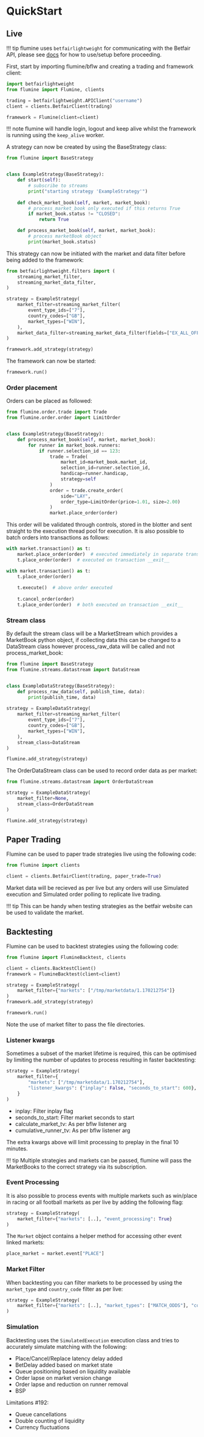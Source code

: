 # QuickStart

## Live

!!! tip
    flumine uses `betfairlightweight` for communicating with the Betfair API, please see [docs](https://betcode-org.github.io/betfair/) for how to use/setup before proceeding.

First, start by importing flumine/bflw and creating a trading and framework client:

```python
import betfairlightweight
from flumine import Flumine, clients

trading = betfairlightweight.APIClient("username")
client = clients.BetfairClient(trading)

framework = Flumine(client=client)
```

!!! note
    flumine will handle login, logout and keep alive whilst the framework is running using the `keep_alive` worker.

A strategy can now be created by using the BaseStrategy class:

```python
from flumine import BaseStrategy


class ExampleStrategy(BaseStrategy):
    def start(self):
        # subscribe to streams
        print("starting strategy 'ExampleStrategy'")
        
    def check_market_book(self, market, market_book):
        # process_market_book only executed if this returns True
        if market_book.status != "CLOSED":
            return True

    def process_market_book(self, market, market_book):
        # process marketBook object
        print(market_book.status)
```

This strategy can now be initiated with the market and data filter before being added to the framework:

```python
from betfairlightweight.filters import (
    streaming_market_filter, 
    streaming_market_data_filter,
)

strategy = ExampleStrategy(
    market_filter=streaming_market_filter(
        event_type_ids=["7"],
        country_codes=["GB"],
        market_types=["WIN"],
    ),
    market_data_filter=streaming_market_data_filter(fields=["EX_ALL_OFFERS"])
)

framework.add_strategy(strategy)
```

The framework can now be started:

```python
framework.run()
```

### Order placement

Orders can be placed as followed:

```python
from flumine.order.trade import Trade
from flumine.order.order import LimitOrder


class ExampleStrategy(BaseStrategy):
    def process_market_book(self, market, market_book):
        for runner in market_book.runners:
            if runner.selection_id == 123:
                trade = Trade(
                    market_id=market_book.market_id, 
                    selection_id=runner.selection_id,
                    handicap=runner.handicap,
                    strategy=self
                )
                order = trade.create_order(
                    side="LAY", 
                    order_type=LimitOrder(price=1.01, size=2.00)
                )
                market.place_order(order)
```

This order will be validated through controls, stored in the blotter and sent straight to the execution thread pool for execution. It is also possible to batch orders into transactions as follows:

```python
with market.transaction() as t:
    market.place_order(order)  # executed immediately in separate transaction
    t.place_order(order)  # executed on transaction __exit__

with market.transaction() as t:
    t.place_order(order)
    
    t.execute()  # above order executed
    
    t.cancel_order(order)
    t.place_order(order)  # both executed on transaction __exit__
```

### Stream class

By default the stream class will be a MarketStream which provides a MarketBook python object, if collecting data this can be changed to a DataStream class however process_raw_data will be called and not process_market_book:


```python
from flumine import BaseStrategy
from flumine.streams.datastream import DataStream


class ExampleDataStrategy(BaseStrategy):
    def process_raw_data(self, publish_time, data):
        print(publish_time, data)
        
strategy = ExampleDataStrategy(
    market_filter=streaming_market_filter(
        event_type_ids=["7"],
        country_codes=["GB"],
        market_types=["WIN"],
    ),
    stream_class=DataStream
)

flumine.add_strategy(strategy)
```

The OrderDataStream class can be used to record order data as per market:

```python
from flumine.streams.datastream import OrderDataStream

strategy = ExampleDataStrategy(
    market_filter=None,
    stream_class=OrderDataStream
)

flumine.add_strategy(strategy)
```

## Paper Trading

Flumine can be used to paper trade strategies live using the following code:

```python
from flumine import clients

client = clients.BetfairClient(trading, paper_trade=True)
```

Market data will be recieved as per live but any orders will use Simulated execution and Simulated order polling to replicate live trading.

!!! tip
    This can be handy when testing strategies as the betfair website can be used to validate the market.

## Backtesting

Flumine can be used to backtest strategies using the following code:

```python
from flumine import FlumineBacktest, clients

client = clients.BacktestClient()
framework = FlumineBacktest(client=client)

strategy = ExampleStrategy(
    market_filter={"markets": ["/tmp/marketdata/1.170212754"]}
)
framework.add_strategy(strategy)

framework.run()
```

Note the use of market filter to pass the file directories.

### Listener kwargs

Sometimes a subset of the market lifetime is required, this can be optimised by limiting the number of updates to process resulting in faster backtesting:

```python
strategy = ExampleStrategy(
    market_filter={
        "markets": ["/tmp/marketdata/1.170212754"],
        "listener_kwargs": {"inplay": False, "seconds_to_start": 600},
    }
)
```

- inplay: Filter inplay flag
- seconds_to_start: Filter market seconds to start
- calculate_market_tv: As per bflw listener arg
- cumulative_runner_tv: As per bflw listener arg

The extra kwargs above will limit processing to preplay in the final 10 minutes.

!!! tip
    Multiple strategies and markets can be passed, flumine will pass the MarketBooks to the correct strategy via its subscription.

### Event Processing

It is also possible to process events with multiple markets such as win/place in racing or all football markets as per live by adding the following flag:

```python
strategy = ExampleStrategy(
    market_filter={"markets": [..], "event_processing": True}
)
```

The `Market` object contains a helper method for accessing other event linked markets:

```python
place_market = market.event["PLACE"]
```

### Market Filter

When backtesting you can filter markets to be processed by using the `market_type` and `country_code` filter as per live:

```python
strategy = ExampleStrategy(
    market_filter={"markets": [..], "market_types": ["MATCH_ODDS"], "country_codes": ["GB"]}
)
```

### Simulation

Backtesting uses the `SimulatedExecution` execution class and tries to accurately simulate matching with the following:

- Place/Cancel/Replace latency delay added
- BetDelay added based on market state
- Queue positioning based on liquidity available
- Order lapse on market version change
- Order lapse and reduction on runner removal
- BSP

Limitations #192:

- Queue cancellations
- Double counting of liquidity
- Currency fluctuations
